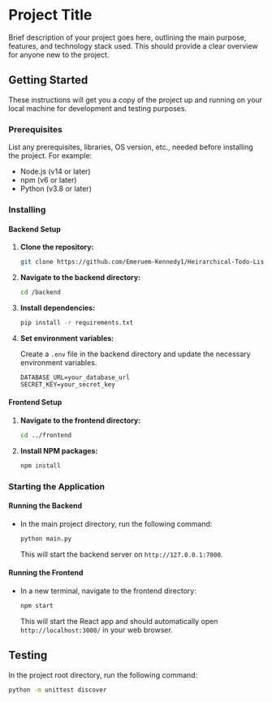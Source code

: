 # Project Title

Brief description of your project goes here, outlining the main purpose, features, and technology stack used. This should provide a clear overview for anyone new to the project.

## Getting Started

These instructions will get you a copy of the project up and running on your local machine for development and testing purposes.

### Prerequisites

List any prerequisites, libraries, OS version, etc., needed before installing the project. For example:

- Node.js (v14 or later)
- npm (v6 or later)
- Python (v3.8 or later)

### Installing

#### Backend Setup

1. **Clone the repository:**

    ```bash
    git clone https://github.com/Emeruem-Kennedy1/Heirarchical-Todo-List-App.git
    ```

2. **Navigate to the backend directory:**

    ```bash
    cd /backend
    ```

3. **Install dependencies:**

    ```bash
    pip install -r requirements.txt
    ```

4. **Set environment variables:**
   
   Create a `.env` file in the backend directory and update the necessary environment variables.

    ```dotenv
    DATABASE_URL=your_database_url
    SECRET_KEY=your_secret_key
    ```
#### Frontend Setup

1. **Navigate to the frontend directory:**

    ```bash
    cd ../frontend
    ```

2. **Install NPM packages:**

    ```bash
    npm install
    ```

### Starting the Application

#### Running the Backend

- In the main project directory, run the following command:

    ```bash
    python main.py
    ```

  This will start the backend server on `http://127.0.0.1:7000`.

#### Running the Frontend

- In a new terminal, navigate to the frontend directory:

    ```bash
    npm start
    ```

  This will start the React app and should automatically open `http://localhost:3000/` in your web browser.

## Testing

In the project root directory, run the following command:

```bash
python -m unittest discover
```